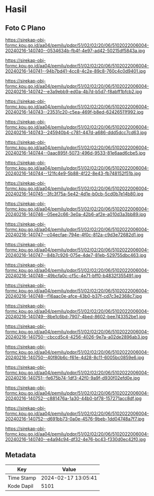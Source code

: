 # Hasil

## Foto C Plano

https://sirekap-obj-formc.kpu.go.id/aa04/pemilu/pdpr/51/02/02/20/06/5102022006004-20240216-140740--0534634b-fb4f-4e97-ad42-50215df5843a.jpg

https://sirekap-obj-formc.kpu.go.id/aa04/pemilu/pdpr/51/02/02/20/06/5102022006004-20240216-140741--94b7bd41-4cc8-4c2e-89c8-760c4c0d9401.jpg

https://sirekap-obj-formc.kpu.go.id/aa04/pemilu/pdpr/51/02/02/20/06/5102022006004-20240216-140742--e3a9ebb9-ed0a-4b7d-b5d7-f8abff1bfcb2.jpg

https://sirekap-obj-formc.kpu.go.id/aa04/pemilu/pdpr/51/02/02/20/06/5102022006004-20240216-140743--23531c20-c5ea-469f-b8ed-62426511f992.jpg

https://sirekap-obj-formc.kpu.go.id/aa04/pemilu/pdpr/51/02/02/20/06/5102022006004-20240216-140743--245940b4-c781-447d-a686-ddd5dcc7cd63.jpg

https://sirekap-obj-formc.kpu.go.id/aa04/pemilu/pdpr/51/02/02/20/06/5102022006004-20240216-140744--0aac895f-5073-496d-9533-81e6aad6cbe5.jpg

https://sirekap-obj-formc.kpu.go.id/aa04/pemilu/pdpr/51/02/02/20/06/5102022006004-20240216-140744--121fc4e9-5b88-4f22-8e43-fb748152f51b.jpg

https://sirekap-obj-formc.kpu.go.id/aa04/pemilu/pdpr/51/02/02/20/06/5102022006004-20240216-140745--3fc3f75a-5e42-4d1e-b0cb-5cd0b7e14b80.jpg

https://sirekap-obj-formc.kpu.go.id/aa04/pemilu/pdpr/51/02/02/20/06/5102022006004-20240216-140746--05ee2c66-3e0a-42b6-af2e-a010d3a3bb89.jpg

https://sirekap-obj-formc.kpu.go.id/aa04/pemilu/pdpr/51/02/02/20/06/5102022006004-20240216-140747--c04ecfae-794e-4f0c-812a-c9d3e72682d1.jpg

https://sirekap-obj-formc.kpu.go.id/aa04/pemilu/pdpr/51/02/02/20/06/5102022006004-20240216-140747--84b7c926-075e-4de7-81eb-529755dbc463.jpg

https://sirekap-obj-formc.kpu.go.id/aa04/pemilu/pdpr/51/02/02/20/06/5102022006004-20240216-140748--49bcfa0c-cf5c-4e71-bff0-b4832f355491.jpg

https://sirekap-obj-formc.kpu.go.id/aa04/pemilu/pdpr/51/02/02/20/06/5102022006004-20240216-140748--f16aac0e-afce-43b0-b37f-cd7c3e2368c7.jpg

https://sirekap-obj-formc.kpu.go.id/aa04/pemilu/pdpr/51/02/02/20/06/5102022006004-20240216-140749--8be1c6bd-7907-4bed-8602-bee743352be1.jpg

https://sirekap-obj-formc.kpu.go.id/aa04/pemilu/pdpr/51/02/02/20/06/5102022006004-20240216-140750--cbccd5c4-4256-4026-9e7a-a02de2896ab3.jpg

https://sirekap-obj-formc.kpu.go.id/aa04/pemilu/pdpr/51/02/02/20/06/5102022006004-20240216-140750--40f80b6c-f61e-4d28-8c11-6005bc0859e6.jpg

https://sirekap-obj-formc.kpu.go.id/aa04/pemilu/pdpr/51/02/02/20/06/5102022006004-20240216-140751--fe675b74-1df3-42f0-9a9f-d930f02efd0e.jpg

https://sirekap-obj-formc.kpu.go.id/aa04/pemilu/pdpr/51/02/02/20/06/5102022006004-20240216-140752--c881476a-1a30-44b0-bf78-157271acc8df.jpg

https://sirekap-obj-formc.kpu.go.id/aa04/pemilu/pdpr/51/02/02/20/06/5102022006004-20240216-140752--d691bb73-0a0e-4576-9beb-1dd04748a7f7.jpg

https://sirekap-obj-formc.kpu.go.id/aa04/pemilu/pdpr/51/02/02/20/06/5102022006004-20240216-140740--e4a94c94-df32-4e76-bc43-f330d0ec42f0.jpg


## Metadata

| Key        | Value               |
| ---------- | ------------------- |
| Time Stamp | 2024-02-17 13:05:41 |
| Kode Dapil | 5101                |



